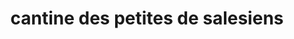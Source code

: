 ---
title: "cantine des petites de salesiens"
url: /cite-soleil/cantine-des-petites-de-salesiens/
shop: cocina
---